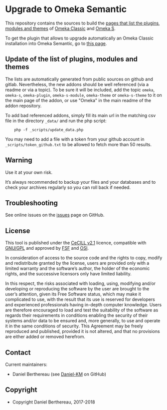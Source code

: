 Upgrade to Omeka Semantic
=========================

This repository contains the sources to build the [pages that list the plugins,
modules and themes] of [Omeka Classic] and [Omeka S].

To get the plugin that allows to upgrade automatically an Omeka Classic
installation into Omeka Semantic, go to [this page].


Update of the list of plugins, modules and themes
-------------------------------------------------

The lists are automatically generated from public sources on github and gitlab.
Nevertheless, the new addons should be well referenced (via a readme or via a
topic). To be sure it will be included, add the topic `omeka`, `omeka-s`,
`omeka-plugin`, `omeka-s-module`, `omeka-theme` or `omeka-s-theme` to it on the
main page of the addon, or use "Omeka" in the main readme of the addon
repository.

To add bad referenced addons, simply fill its main url in the matching csv file
in the directory `_data/` and run the php script:

```
    php -f _scripts/update_data.php
```

You may need to add a file with a token from your github account in `_scripts/token_github.txt`
to be allowed to fetch more than 50 results.


Warning
-------

Use it at your own risk.

It’s always recommended to backup your files and your databases and to check
your archives regularly so you can roll back if needed.


Troubleshooting
---------------

See online issues on the [issues] page on GitHub.


License
-------

This tool is published under the [CeCILL v2.1] licence, compatible with
[GNU/GPL] and approved by [FSF] and [OSI].

In consideration of access to the source code and the rights to copy, modify and
redistribute granted by the license, users are provided only with a limited
warranty and the software’s author, the holder of the economic rights, and the
successive licensors only have limited liability.

In this respect, the risks associated with loading, using, modifying and/or
developing or reproducing the software by the user are brought to the user’s
attention, given its Free Software status, which may make it complicated to use,
with the result that its use is reserved for developers and experienced
professionals having in-depth computer knowledge. Users are therefore encouraged
to load and test the suitability of the software as regards their requirements
in conditions enabling the security of their systems and/or data to be ensured
and, more generally, to use and operate it in the same conditions of security.
This Agreement may be freely reproduced and published, provided it is not
altered, and that no provisions are either added or removed herefrom.


Contact
-------

Current maintainers:

* Daniel Berthereau (see [Daniel-KM] on GitHub)


Copyright
---------

* Copyright Daniel Berthereau, 2017-2018


[pages that list the plugins, modules and themes]: https://daniel-km.github.io/UpgradeToOmekaS/
[Omeka Classic]: https://omeka.org/classic
[Omeka S]: https://omeka.org/s
[this page]: https://github.com/Daniel-KM/Omeka-plugin-UpgradeToOmekaS
[issues]: https://github.com/Daniel-KM/UpgradeToOmekaS/issues
[CeCILL v2.1]: https://www.cecill.info/licences/Licence_CeCILL_V2.1-en.html
[GNU/GPL]: https://www.gnu.org/licenses/gpl-3.0.html
[FSF]: https://www.fsf.org
[OSI]: http://opensource.org
[Daniel-KM]: https://github.com/Daniel-KM "Daniel Berthereau"
